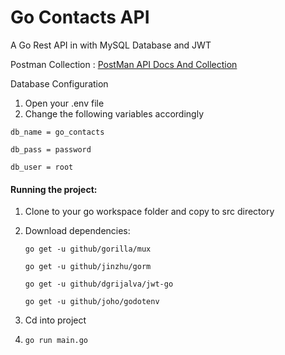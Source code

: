 # Go Contacts API
A Go Rest API in with MySQL Database and JWT

Postman Collection : [PostMan API Docs And Collection](https://documenter.getpostman.com/view/5756370/SVYruKML?version=latest)

Database Configuration 
1. Open your .env file
2. Change the following variables accordingly

```
db_name = go_contacts

db_pass = password

db_user = root
```

#### Running the project:
1. Clone to your go workspace folder and copy to src directory
2. Download dependencies:
  
    `go get -u github/gorilla/mux`
     
    `go get -u github/jinzhu/gorm`
     
    `go get -u github/dgrijalva/jwt-go`
    
    `go get -u github/joho/godotenv`
    
3. Cd into project
4. `go run main.go`
     